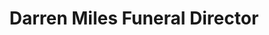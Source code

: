 ---
title: "Darren Miles Funeral Director"
url: /bognor-regis/darren-miles-funeral-director/
shop: Bestattungen
---